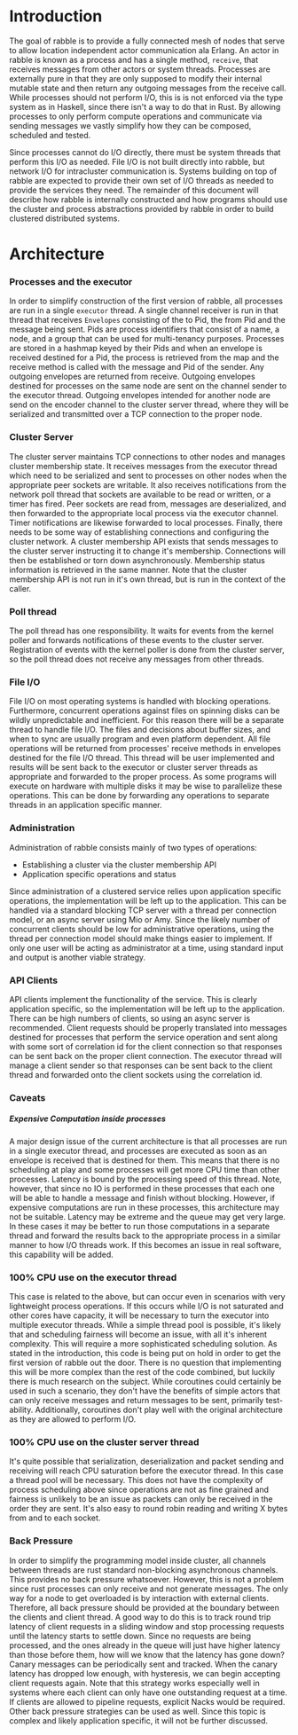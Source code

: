 # Introduction
The goal of rabble is to provide a fully connected mesh of nodes that serve to allow location
independent actor communication ala Erlang. An actor in rabble is known as a process and has a
single method, `receive`, that receives messages from other actors or system threads. Processes are
externally pure in that they are only supposed to modify their internal mutable state and then return
any outgoing messages from the receive call. While processes should not perform I/O, this is is not
enforced via the type system as in Haskell, since there isn't a way to do that in Rust. By allowing
processes to only perform compute operations and communicate via sending messages we vastly simplify
how they can be composed, scheduled and tested.

Since processes cannot do I/O directly, there must be system threads that perform this I/O as
needed. File I/O is not built directly into rabble, but network I/O for intracluster communication
is. Systems building on top of rabble are expected to provide their own set of I/O threads as needed
to provide the services they need. The remainder of this document will describe how rabble is
internally constructed and how programs should use the cluster and process abstractions provided by
rabble in order to build clustered distributed systems.

# Architecture

### Processes and the executor
In order to simplify construction of the first version of rabble, all processes are run in a single
`executor` thread. A single channel receiver is run in that thread that receives `Envelopes`
consisting of the to Pid, the from Pid and the message being sent. Pids are process identifiers that
consist of a name, a node, and a group that can be used for multi-tenancy purposes. Processes are
stored in a hashmap keyed by their Pids and when an envelope is received destined for a Pid, the
process is retrieved from the map and the receive method is called with the message and Pid of the
sender. Any outgoing envelopes are returned from receive. Outgoing envelopes destined for processes
on the same node are sent on the channel sender to the executor thread. Outgoing envelopes intended
for another node are send on the encoder channel to the cluster server thread, where they will be
serialized and transmitted over a TCP connection to the proper node.

### Cluster Server
The cluster server maintains TCP connections to other nodes and manages cluster membership state. It
receives messages from the executor thread which need to be serialized and sent to processes on
other nodes when the appropriate peer sockets are writable. It also receives notifications from the
network poll thread that sockets are available to be read or written, or a timer has fired. Peer
sockets are read from, messages are deserialized, and then forwarded to the appropriate local
process via the executor channel. Timer notifications are likewise forwarded to local processes.
Finally, there needs to be some way of establishing connections and configuring the cluster network.
A cluster membership API exists that sends messages to the cluster server instructing it to change
it's membership. Connections will then be established or torn down asynchronously. Membership status
information is retrieved in the same manner. Note that the cluster membership API is not run in it's
own thread, but is run in the context of the caller.

### Poll thread
The poll thread has one responsibility. It waits for events from the kernel poller and forwards
notifications of these events to the cluster server. Registration of events with the kernel poller
is done from the cluster server, so the poll thread does not receive any messages from other
threads.

### File I/O
File I/O on most operating systems is handled with blocking operations. Furthermore, concurrent
operations against files on spinning disks can be wildly unpredictable and inefficient. For this
reason there will be a separate thread to handle file I/O. The files and decisions about buffer
sizes, and when to sync are usually program and even platform dependent. All file operations will be
returned from processes' receive methods in envelopes destined for the file I/O thread. This thread
will be user implemented and results will be sent back to the executor or cluster server threads as
appropriate and forwarded to the proper process. As some programs will execute on hardware with
multiple disks it may be wise to parallelize these operations. This can be done by forwarding any
operations to separate threads in an application specific manner.

### Administration
Administration of rabble consists mainly of two types of operations:
 * Establishing a cluster via the cluster membership API
 * Application specific operations and status

Since administration of a clustered service relies upon application specific operations, the
implementation will be left up to the application. This can be handled via a standard blocking TCP
server with a thread per connection model, or an async server using Mio or Amy. Since the likely
number of concurrent clients should be low for administrative operations, using the thread per
connection model should make things easier to implement. If only one user will be acting
as administrator at a time, using standard input and output is another viable strategy.

### API Clients
API clients implement the functionality of the service. This is clearly application specific, so the
implementation will be left up to the application. There can be high numbers of clients, so using an
async server is recommended. Client requests should be properly translated into messages destined
for processes that perform the service operation and sent along with some sort of correlation id for
the client connection so that responses can be sent back on the proper client connection. The
executor thread will manage a client sender so that responses can be sent back to the client
thread and forwarded onto the client sockets using the correlation id.

### Caveats

##### Expensive Computation inside processes
A major design issue of the current architecture is that all processes are run in a single executor
thread, and processes are executed as soon as an envelope is received that is destined for them.
This means that there is no scheduling at play and some processes will get more CPU time than
other processes. Latency is bound by the processing speed of this thread. Note, however, that since
no IO is performed in these processes that each one will be able to handle a message and finish
without blocking. However, if expensive computations are run in these processes, this architecture
may not be suitable. Latency may be extreme and the queue may get very large. In these cases it may
be better to run those computations in a separate thread and forward the results back to the
appropriate process in a similar manner to how I/O threads work. If this becomes an issue in real
software, this capability will be added.

### 100% CPU use on the executor thread
This case is related to the above, but can occur even in scenarios with very lightweight process
operations. If this occurs while I/O is not saturated and other cores have capacity, it will be
necessary to turn the executor into multiple executor threads. While a simple thread pool is
possible, it's likely that and scheduling fairness will become an issue, with all it's inherent
complexity. This will require a more sophisticated scheduling solution. As stated in the
introduction, this code is being put on hold in order to get the first version of rabble out the
door. There is no question that implementing this will be more complex than the rest of the code
combined, but luckily there is much research on the subject.  While coroutines could certainly be
used in such a scenario, they don't have the benefits of simple actors that can only receive
messages and return messages to be sent, primarily test-ability.  Additionally, coroutines don't
play well with the original architecture as they are allowed to perform I/O.

### 100% CPU use on the cluster server thread
It's quite possible that serialization, deserialization and packet sending and receiving will reach
CPU saturation before the executor thread. In this case a thread pool will be necessary. This does
not have the complexity of process scheduling above since operations are not as fine grained and
fairness is unlikely to be an issue as packets can only be received in the order they are sent. It's
also easy to round robin reading and writing X bytes from and to each socket.

### Back Pressure
In order to simplify the programming model inside cluster, all channels between threads are rust
standard non-blocking asynchronous channels. This provides no back pressure whatsoever. However, this
is not a problem since rust processes can only receive and not generate messages. The only way for a
node to get overloaded is by interaction with external clients. Therefore, all back pressure should
be provided at the boundary between the clients and client thread. A good way to do this is to track
round trip latency of client requests in a sliding window and stop processing requests until the
latency starts to settle down. Since no requests are being processed, and the ones already in the
queue will just have higher latency than those before them, how will we know that the
latency has gone down? Canary messages can be periodically sent and tracked. When the canary latency
has dropped low enough, with hysteresis, we can begin accepting client requests again. Note that
this strategy works especially well in systems where each client can only have one outstanding
request at a time. If clients are allowed to pipeline requests, explicit Nacks would be required.
Other back pressure strategies can be used as well. Since this topic is complex and likely
application specific, it will not be further discussed.
